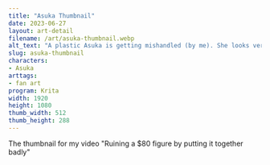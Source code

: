 ```yaml
---
title: "Asuka Thumbnail"
date: 2023-06-27
layout: art-detail
filename: /art/asuka-thumbnail.webp
alt_text: "A plastic Asuka is getting mishandled (by me). She looks very worried, and is missing minor pieces from her plugsuit."
slug: asuka-thumbnail
characters:
- Asuka
arttags:
- fan art
program: Krita
width: 1920
height: 1080
thumb_width: 512
thumb_height: 288
---
```

The thumbnail for my video "Ruining a $80 figure by putting it together badly"
